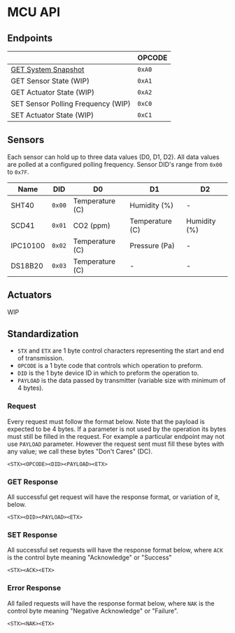 # MCU API

## Endpoints

|  | OPCODE |
|--|--------|
| [GET System Snapshot](endpoints/getSnapshot.md) | `0xA0` |
| GET Sensor State (WIP) | `0xA1` |
| GET Actuator State (WIP) | `0xA2` |
| SET Sensor Polling Frequency (WIP) | `0xC0` |
| SET Actuator State (WIP) | `0xC1` |

## Sensors

Each sensor can hold up to three data values (D0, D1, D2). All data values are polled at a configured polling frequency. Sensor DID's range from `0x00` to `0x7F`.

| Name | DID | D0 | D1 | D2 |
|------|-----|----|----|----|
| SHT40 | `0x00` | Temperature (C) | Humidity (%) | - |
| SCD41 | `0x01` | CO2 (ppm) | Temperature (C) | Humidity (%) |
| IPC10100 | `0x02` | Temperature (C) | Pressure (Pa) | - |
| DS18B20 | `0x03` | Temperature (C) | - | - |

## Actuators

WIP

## Standardization

* `STX` and `ETX` are 1 byte control characters representing the start and end of transmission.
* `OPCODE` is a 1 byte code that controls which operation to preform.
* `DID` is the 1 byte device ID in which to preform the operation to.
* `PAYLOAD` is the data passed by transmitter (variable size with minimum of 4 bytes).

### Request

Every request must follow the format below. Note that the payload is expected to be 4 bytes. If a parameter is not used by the operation its bytes must still be filled in the request. For example a particular endpoint may not use `PAYLOAD` parameter. However the request sent must fill these bytes with any value; we call these bytes "Don't Cares" (DC).

```
<STX><OPCODE><DID><PAYLOAD><ETX>
```

### GET Response

All successful get request will have the response format, or variation of it, below.

```
<STX><DID><PAYLOAD><ETX>
```

### SET Response

All successful set requests will have the response format below, where `ACK` is the control byte meaning "Acknowledge" or "Success"

```
<STX><ACK><ETX>
```

### Error Response

All failed requests will have the response format below, where `NAK` is the control byte meaning "Negative Acknowledge" or "Failure".

```
<STX><NAK><ETX>
```
